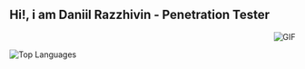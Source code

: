 ## Hi!, i am Daniil Razzhivin - Penetration Tester 

<img align="right" alt="GIF" src="https://media.giphy.com/media/13HgwGsXF0aiGY/giphy.gif" />
<br>

![Top Languages](https://github-readme-stats.vercel.app/api/top-langs/?username=yourname&layout=compact&theme=radical)
